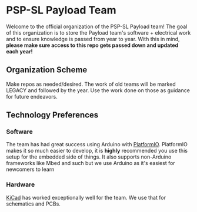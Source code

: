 # PSP-SL Payload Team
Welcome to the official organization of the PSP-SL Payload team!
The goal of this organization is to store the Payload team's software + electrical work and to ensure knowledge is passed from year to year. With this in mind, **please make sure access to this repo gets passed down and updated each year!**


## Organization Scheme
Make repos as needed/desired. The work of old teams will be marked LEGACY and followed by the year. Use the work done on those as guidance for future endeavors.

## Technology Preferences
### Software
The team has had great success using Arduino with [PlatformIO](https://platformio.org/). PlatformIO makes it so much easier to develop, it is **highly** recommended you use this setup for the embedded side of things. It also supports non-Arduino frameworks like Mbed and such but we use Arduino as it's easiest for newcomers to learn
### Hardware
[KiCad](https://www.kicad.org/) has worked exceptionally well for the team. We use that for schematics and PCBs. 

